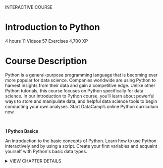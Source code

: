 INTERACTIVE COURSE
# Introduction to Python

4 hours
11 Videos
57 Exercises
4,700 XP

# Course Description

Python is a general-purpose programming language that is becoming ever more popular for data science. Companies worldwide are using Python to harvest insights from their data and gain a competitive edge. Unlike other Python tutorials, this course focuses on Python specifically for data science. In our Introduction to Python course, you’ll learn about powerful ways to store and manipulate data, and helpful data science tools to begin conducting your own analyses. Start DataCamp’s online Python curriculum now.

<br>

**1 Python Basics**

An introduction to the basic concepts of Python. Learn how to use Python interactively and by using a script. Create your first variables and acquaint yourself with Python's basic data types.

<details>
<summary>VIEW CHAPTER DETAILS</summary>
<ul>
<li>Hello Python&nbsp;&nbsp;&nbsp;&nbsp;&nbsp; 50 xp</li>
<li>The Python Interface &nbsp;&nbsp;&nbsp;&nbsp;&nbsp; 100 xp</li>
<li>When to use Python? &nbsp;&nbsp;&nbsp;&nbsp;&nbsp; 50 xp</li>
<li>Any comments? &nbsp;&nbsp;&nbsp;&nbsp;&nbsp; 100 xp</li>
<li>Python as a calculator &nbsp;&nbsp;&nbsp;&nbsp;&nbsp; 100 xp</li>
<li>Variables and Types &nbsp;&nbsp;&nbsp;&nbsp;&nbsp; 50 xp</li>
<li>Variable Assigment &nbsp;&nbsp;&nbsp;&nbsp;&nbsp; 100 xp</li>
<li>Calculations with variables &nbsp;&nbsp;&nbsp;&nbsp;&nbsp; 100 xp</li>
<li>Other variables types &nbsp;&nbsp;&nbsp;&nbsp;&nbsp; 100 xp</li>
<li>Guess the type &nbsp;&nbsp;&nbsp;&nbsp;&nbsp; 50 xp</li>
<li>Operations with other types &nbsp;&nbsp;&nbsp;&nbsp;&nbsp; 100 xp</li>
<li>Type conversion &nbsp;&nbsp;&nbsp;&nbsp;&nbsp; 100 xp</li>
<li>Can Python handle everything &nbsp;&nbsp;&nbsp;&nbsp;&nbsp; 50 xp</li>
</ul>
</details>
